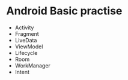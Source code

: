 # Android Basic practise
* Activity
* Fragment
* LiveData
* ViewModel
* Lifecycle
* Room
* WorkManager
* Intent
